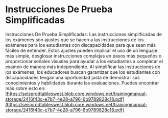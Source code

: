 # Instrucciones De Prueba Simplificadas
Instrucciones De Prueba Simplificadas: Las instrucciones simplificadas de los exámenes son ajustes que se hacen a las instrucciones de los exámenes para los estudiantes con discapacidades para que sean más fáciles de entender. Estos ajustes pueden implicar el uso de un lenguaje más simple, desglosar instrucciones complejas en pasos más pequeños o proporcionar señales visuales para ayudar a los estudiantes a completar el examen de manera más independiente. Al simplificar las instrucciones de los exámenes, los educadores buscan garantizar que los estudiantes con discapacidades tengan una oportunidad justa de demostrar sus conocimientos y habilidades durante las evaluaciones.
Puedes encontrar más sobre esto en: [https://seisprodtableswest.blob.core.windows.net/trainingmanual-storage/2416f43c-e7b7-4e28-a796-6b9789828c18.pdf](https://seisprodtableswest.blob.core.windows.net/trainingmanual-storage/2416f43c-e7b7-4e28-a796-6b9789828c18.pdf)